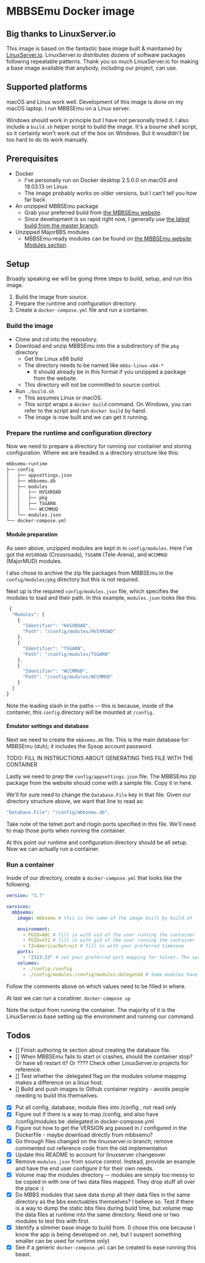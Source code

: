 # MBBSEmu Docker image

## Big thanks to LinuxServer.io

This image is based on the fantastic base image built & maintained by [LinuxServer.io](https://www.linuxserver.io). LinuxServer.io distributes dozens of software packages following repeatable patterns. Thank you so much LinuxServer.io for making a base image available that anybody, including our project, can use.

## Supported platforms

macOS and Linux work well. Development of this image is done on my macOS laptop. I run MBBSEmu on a Linux server.

Windows should work in principle but I have not personally tried it. I also include a `build.sh` helper script to build the image. It's a bourne shell script, so it certainly won't work out of the box on Windows. But it woudldn't be too hard to do its work manually.

## Prerequisites

* Docker
  * I've personally run on Docker desktop 2.5.0.0 on macOS and 19.03.13 on Linux.
  * The image probably works on older versions, but I can't tell you how far back.
* An unzipped MBBSEmu package
  * Grab your preferred build from [the MBBSEmu website](https://www.mbbsemu.com).
  * Since development is so rapid right now, I generally use [the latest build from the master branch](https://www.mbbsemu.com/Downloads).
* Unzipped MajorBBS modules
  * MBBSEmu-ready modules can be found on [the MBBSEmu website Modules section](https://www.mbbsemu.com/Modules).

## Setup

Broadly speaking we will be going three steps to build, setup, and run this image.

1. Build the image from source.
2. Prepare the runtime and configuration directory.
3. Create a `docker-compose.yml` file and run a container.

### Build the image

* Clone and cd into the repository.
* Download and unzip MBBSEmu into the a subdirectory of the `pkg` directory
  * Get the Linux x86 build
  * The directory needs to be named like `mbbs-linux-x64-*`
    * It should already be in this format if you unzipped a package from the website
  * This directory will not be committed to source control.
* Run `./build.sh`
  * This assumes Linux or macOS.
  * This script wraps a `docker build` command. On Windows, you can refer to the script and run `docker build` by hand.
  * The image is now built and we can get it running.

### Prepare the runtime and configuration directory

Now we need to prepare a directory for running our container and storing configuration. Where we are headed is a directory structure like this:

```sh
mbbsemu-runtime
├── config
│   ├── appsettings.json
│   ├── mbbsemu.db
│   ├── modules
│   │   ├── HVSXROAD
│   │   ├── pkg
│   │   ├── TSGARN
│   │   └── WCCMMUD
│   └── modules.json
└── docker-compose.yml
```

#### Module preparation

As seen above, unzipped modules are kept in in `config/modules`. Here I've got the `HVSXROAD` (Crossroads), `TSGARN` (Tele-Arena), and `WCCMMUD` (MajorMUD) modules.

I also chose to archive the zip file packages from MBBSEmu in the `config/modules/pkg` directory but this is not required.

Next up is the required `config/modules.json` file, which specifies the modules to load and their path. In this example, `modules.json` looks like this:

```javascript
 {
  "Modules": [
    {
      "Identifier": "HVSXROAD",
      "Path": "/config/modules/HVSXROAD"
    },
    {
      "Identifier": "TSGARN",
      "Path": "/config/modules/TSGARN"
    },
    {
      "Identifier": "WCCMMUD",
      "Path": "/config/modules/WCCMMUD"
    }
  ]
}
```

Note the leading slash in the paths -- this is because, inside of the container, this `config` directory will be mounted at `/config`.

#### Emulator settings and database

Next we need to create the `mbbsemu.db` file. This is the main database for MBBSEmu (duh); it includes the Sysop account password.

TODO: FILL IN INSTRUCTIONS ABOUT GENERATING THIS FILE WITH THE CONTAINER

Lastly we need to prep the `config/appsettings.json` file. The MBBSEmu zip package from the website should come with a sample file. Copy it in here.

We'll for sure need to change the `Database.File` key in that file. Given our directory structure above, we want that line to read as:

```javascript
"Database.File": "/config/mbbsemu.db",
```

Take note of the telnet port and rlogin ports specified in this file. We'll need to map those ports when running the container.

At this point our runtime and configuration directory should be all setup. Now we can actually run a container.

### Run a container

Inside of our directory, create a `docker-compose.yml` that looks like the following.

```yaml
version: "3.7"

services:
  mbbsemu:
    image: mbbsemu # this is the name of the image built by build.sh

    environment:
      - PUID=ABC # fill in with uid of the user running the container
      - PGID=XYZ # fill in with gid of the user running the container
      - TZ=America/Detroit # fill in with your preferred timezone
    ports:
      - "2323:23" # set your preferred port mapping for telnet. The syntax is host:container port numbers.
    volumes:
      - ./config:/config
      - ./config/modules:/config/modules:delegated # Some modules have a lot of disk reads and writes. the :delegated flag resulted in much better performance for me
```

Follow the comments above on which values need to be filled in where.

At last we can run a conatiner. `docker-compose up`

Note the output from running the container. The majority of it is the LinuxServer.io base setting up the environment and running our command.

## Todos

* [] Finish authoring te section about creating the database file.
* [] When MBBSEmu fails to start or crashes, should the container stop? Or have s6 restart it? Or ???? Check other LinuxServer.io projects for reference.
* [] Test whether the :delegated flag on the modules volume mapping makes a difference on a linux host.
* [] Build and push images to Github container registry - avoids people needing to build this themselves.
* [x] Put all config, database, module files into /config , not read only
* [x] Figure out if there is a way to map /config, and also have /config/modules be :delegated in docker-compose.yml
* [x] Figure out how to get the VERSION arg passed in / configured in the Dockerfile - maybe download directly from mbbsemu?
* [x] Go through files changed on the linuxserver.io branch; remove commented out reference code from the old implementation
* [x] Update this README to account for linuxserver changeover
* [x] Remove `modules.json` from source control. Instead, provide an example and have the end user configure it for their own needs.
* [x] Volume map the modules directory -- modules are simply too messy to be copied in with one of two data files mapped. They drop stuff all over the place :(
* [x] Do MBBS modules that save data dump all their data files in the same directory as the bbs exectuables themselves? I believe so. Test if there is a way to dump the static bbs files during build time, but volume map the data files at runtime into the same directory. Need one or two modules to test this with first.
* [x] Identify a slimmer base image to build from. (I chose this one because I know the app is being developed on .net, but I suspect something smaller can be used for runtime only)
* [x] See if a generic `docker-compose.yml` can be created to ease running this beast.
